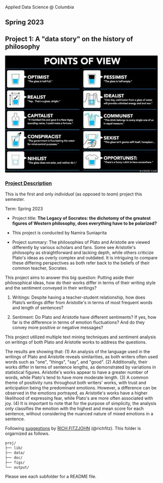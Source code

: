  Applied Data Science @ Columbia
## Spring 2023
## Project 1: A "data story" on the history of philosophy

<img src="figs/100126-the-glass.jpeg" width="500">

### [Project Description](doc/)
This is the first and only *individual* (as opposed to *team*) project this semester. 

Term: Spring 2023

+ Project title: **The Legacy of Socrates: the dichotomy of the greatest figures of Western philosophy, does everything have to be polarized?**
+ This project is conducted by Namira Suniaprita

+ Project summary: The philosophies of Plato and Aristotle are viewed differently by various scholars and fans. Some see Aristotle's philosophy as straightforward and lacking depth, while others criticize Plato's ideas as overly complex and outdated. It is intriguing to compare these differing perspectives as both refer back to the beliefs of their common teacher, Socrates.

This project aims to answer this big question: Putting aside their philosophical ideas, how do their works differ in terms of their writing style and the sentiment conveyed in their writings?

1. Writings: Despite having a teacher-student relationship,  how does Plato’s writings differ from Aristotle's in terms of most frequent words and length of sentences? 

 2. Sentiment: Do Plato and Aristotle have different sentiments? If yes, how far is the difference in terms of emotion fluctuations? And do they convey more positive or negative messages?

This project utilized multiple text mining techniques and sentiment analysis on writings of both Plato and Aristotle works to address the questions.

The results are showing that: (1) An analysis of the language used in the writings of Plato and Aristotle reveals similarities, as both writers often used words such as "one", "things", "say", and "good". (2) Additionally, their works differ in terms of sentence lengths, as demonstrated by variations in statistical figures. Aristotle's works appear to have a greater number of words, while Plato's tend to have more moderate length. (3) A common theme of positivity runs throughout both writers' works, with trust and anticipation being the predominant emotions. However, a difference can be observed in the emotions portrayed, as Aristotle's works have a higher likelihood of expressing fear, while Plato's are more often associated with joy. (4) It is important to note that for the purpose of simplicity, the analysis only classifies the emotion with the highest and mean score for each sentence, without considering the nuanced nature of mixed emotions in a sentence.


Following [suggestions](http://nicercode.github.io/blog/2013-04-05-projects/) by [RICH FITZJOHN](http://nicercode.github.io/about/#Team) (@richfitz). This folder is orgarnized as follows.

```
proj/
├── lib/
├── data/
├── doc/
├── figs/
└── output/
```

Please see each subfolder for a README file.

